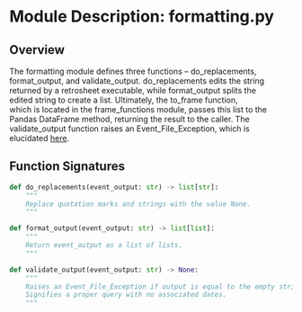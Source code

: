 # Module Description:  formatting.py<br/>

## Overview
The formatting module defines three functions – do_replacements,<br/>
format_output, and validate_output.  do_replacements edits the string<br/>
returned by a retrosheet executable, while format_output splits the<br/>
edited string to create a list.  Ultimately, the to_frame function,<br/>
which is located in the frame_functions module, passes this list to the<br/>
Pandas DataFrame method, returning the result to the caller.  The<br/>
validate_output function raises an Event_File_Exception, which is<br/>
elucidated [here](/exceptions.md).<br/>

## Function Signatures

```python
def do_replacements(event_output: str) -> list[str]:
    """
    Replace quotation marks and strings with the value None.
    """

def format_output(event_output: str) -> list[list]:
    """
    Return event_output as a list of lists.
    """

def validate_output(event_output: str) -> None:
    """
    Raises an Event_File_Exception if output is equal to the empty string.
    Signifies a proper query with no associated dates.
    """
```
